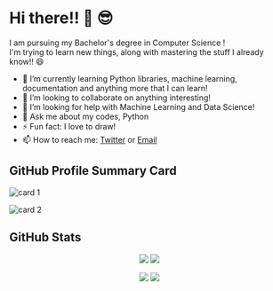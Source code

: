 <!--
**djharshit/djharshit** is a ✨ _special_ ✨ repository because its `README.md` appears on your GitHub profile.
-->

# Hi there!! 👋 😎

I am pursuing my Bachelor's degree in Computer Science ! <br>
I'm trying to learn new things, along with mastering the stuff I already know!! 😄

- 🌱 I’m currently learning Python libraries, machine learning, documentation and anything more that I can learn!
- 👯 I’m looking to collaborate on anything interesting!
- 🤔 I’m looking for help with Machine Learning and Data Science!
- 💬 Ask me about my codes, Python
- ⚡ Fun fact: I love to draw!
- 📫 How to reach me: [Twitter](https://twitter.com/dj_harshit_) or [Email](mailto:djharshit@duck.com)

## GitHub Profile Summary Card

![card 1](https://github-readme-stats.vercel.app/api?username=djharshit&show_icons=true&theme=transparent&include_all_commits=true&border_color=2a2f37)

![card 2](http://github-profile-summary-cards.vercel.app/api/cards/profile-details?username=djharshit&theme=github_dark)
## GitHub Stats

<p align="center">
    <img src="http://github-profile-summary-cards.vercel.app/api/cards/most-commit-language?username=djharshit&theme=github_dark"/>
    <img src="http://github-profile-summary-cards.vercel.app/api/cards/stats?username=djharshit&theme=github_dark"/>
</p>

<p align="center">
  <img src="http://github-profile-summary-cards.vercel.app/api/cards/repos-per-language?username=djharshit&theme=github_dark"/>

  <img src="https://github-readme-stats.vercel.app/api/top-langs/?username=djharshit&theme=transparent&layout=compact&border_color=2a2f37"/>
</p>